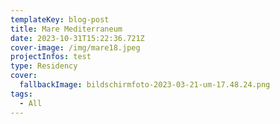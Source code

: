 ```yaml
---
templateKey: blog-post
title: Mare Mediterraneum
date: 2023-10-31T15:22:36.721Z
cover-image: /img/mare18.jpeg
projectInfos: test
type: Residency
cover:
  fallbackImage: bildschirmfoto-2023-03-21-um-17.48.24.png
tags:
  - All
---
```

